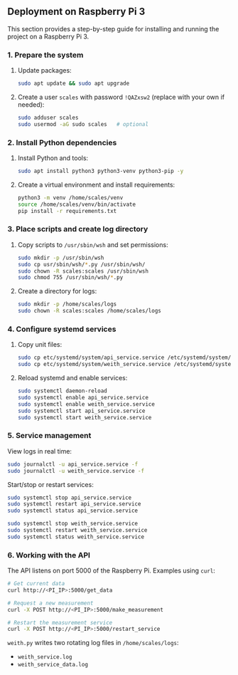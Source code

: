 ## Deployment on Raspberry Pi 3

This section provides a step-by-step guide for installing and running the project on a Raspberry Pi 3.

### 1. Prepare the system
1. Update packages:
   ```bash
   sudo apt update && sudo apt upgrade
   ```
2. Create a user `scales` with password `!QAZxsw2` (replace with your own if needed):
   ```bash
   sudo adduser scales
   sudo usermod -aG sudo scales   # optional
   ```

### 2. Install Python dependencies
1. Install Python and tools:
   ```bash
   sudo apt install python3 python3-venv python3-pip -y
   ```
2. Create a virtual environment and install requirements:
   ```bash
   python3 -m venv /home/scales/venv
   source /home/scales/venv/bin/activate
   pip install -r requirements.txt
   ```

### 3. Place scripts and create log directory
1. Copy scripts to `/usr/sbin/wsh` and set permissions:
   ```bash
   sudo mkdir -p /usr/sbin/wsh
   sudo cp usr/sbin/wsh/*.py /usr/sbin/wsh/
   sudo chown -R scales:scales /usr/sbin/wsh
   sudo chmod 755 /usr/sbin/wsh/*.py
   ```
2. Create a directory for logs:
   ```bash
   sudo mkdir -p /home/scales/logs
   sudo chown -R scales:scales /home/scales/logs
   ```

### 4. Configure systemd services
1. Copy unit files:
   ```bash
   sudo cp etc/systemd/system/api_service.service /etc/systemd/system/
   sudo cp etc/systemd/system/weith_service.service /etc/systemd/system/
   ```
2. Reload systemd and enable services:
   ```bash
   sudo systemctl daemon-reload
   sudo systemctl enable api_service.service
   sudo systemctl enable weith_service.service
   sudo systemctl start api_service.service
   sudo systemctl start weith_service.service
   ```

### 5. Service management
View logs in real time:
```bash
sudo journalctl -u api_service.service -f
sudo journalctl -u weith_service.service -f
```
Start/stop or restart services:
```bash
sudo systemctl stop api_service.service
sudo systemctl restart api_service.service
sudo systemctl status api_service.service

sudo systemctl stop weith_service.service
sudo systemctl restart weith_service.service
sudo systemctl status weith_service.service
```

### 6. Working with the API
The API listens on port 5000 of the Raspberry Pi.
Examples using `curl`:
```bash
# Get current data
curl http://<PI_IP>:5000/get_data

# Request a new measurement
curl -X POST http://<PI_IP>:5000/make_measurement

# Restart the measurement service
curl -X POST http://<PI_IP>:5000/restart_service
```

`weith.py` writes two rotating log files in `/home/scales/logs`:
- `weith_service.log`
- `weith_service_data.log`
